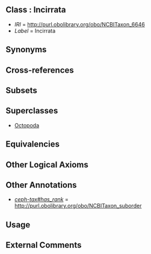 
## Class : Incirrata

 * *IRI* = http://purl.obolibrary.org/obo/NCBITaxon_6646
 * *Label* = Incirrata

## Synonyms


## Cross-references


## Subsets


## Superclasses

 * [Octopoda](../../NCBITaxon/38/NCBITaxon_6638.md)

## Equivalencies


## Other Logical Axioms


## Other Annotations

 * *[ceph-tax#has_rank](../../ceph-tax#has/nk/ceph-tax#has_rank.md)* = http://purl.obolibrary.org/obo/NCBITaxon_suborder

## Usage


## External Comments

